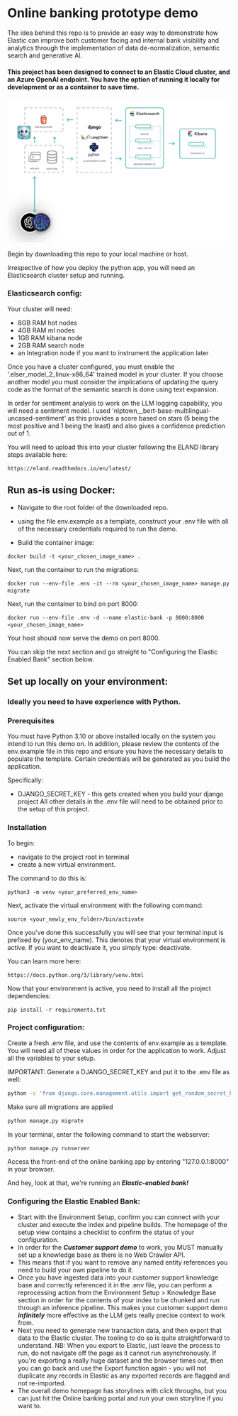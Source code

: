 # Online banking prototype demo
The idea behind this repo is to provide an easy way to demonstrate how Elastic can improve both customer facing and
internal bank visibility and analytics through the implementation of data de-normalization, semantic search and generative AI.

#### This project has been designed to connect to an Elastic Cloud cluster, and an Azure OpenAI endpoint. You have the option of running it locally for development or as a container to save time.

![high level architecuture](media/architecture.jpg)

Begin by downloading this repo to your local machine or host.

Irrespective of how you deploy the python app, you will need an Elasticsearch cluster setup and running.

### Elasticsearch config:

Your cluster will need:
- 8GB RAM hot nodes
- 4GB RAM ml nodes
- 1GB RAM kibana node
- 2GB RAM search node
- an Integration node if you want to instrument the application later

Once you have a cluster configured, you must enable the '.elser_model_2_linux-x86_64' trained model in your cluster. If you choose another model you must consider
the implications of updating the query code as the format of the semantic search is done using text expansion.

In order for sentiment analysis to work on the LLM logging capability, you will need a sentiment model. I used 'nlptown__bert-base-multilingual-uncased-sentiment'
as this provides a score based on stars (5 being the most positive and 1 being the least) and also gives a confidence prediction out of 1.

You will need to upload this into your cluster following the ELAND library steps available here:

````
https://eland.readthedocs.io/en/latest/
````

## Run as-is using Docker:
- Navigate to the root folder of the downloaded repo.
- using the file env.example as a template, construct your .env file with all of the necessary credentials required to run the demo.

- Build the container image:
````
docker build -t <your_chosen_image_name> .
````
Next, run the container to run the migrations:
````
docker run --env-file .env -it --rm <your_chosen_image_name> manage.py migrate
````

Next, run the container to bind on port 8000:
````
docker run --env-file .env -d --name elastic-bank -p 8000:8000 <your_chosen_image_name>
````

Your host should now serve the demo on port 8000.

You can skip the next section and go straight to "Configuring the Elastic Enabled Bank" section below.

## Set up locally on your environment:
### Ideally you need to have experience with Python.

### Prerequisites
You must have Python 3.10 or above installed locally on the system you intend to run this demo on.
In addition, please review the contents of the env.example file in this repo and ensure you have the necessary details to populate the template.
Certain credentials will be generated as you build the application.

Specifically:

- DJANGO_SECRET_KEY - this gets created when you build your django project
All other details in the .env file will need to be obtained prior to the setup of this project.

### Installation
To begin:
- navigate to the project root in terminal
- create a new virtual environment.

The command to do this is:
````
python3 -m venv <your_preferred_env_name>
````

Next, activate the virtual environment with the following command:
````
source <your_newly_env_folder>/bin/activate
````
Once you've done this successfully you will see that your terminal input is prefixed by
  (your_env_name). This denotes that your virtual environment is active. If you want to
deactivate it, you simply type: deactivate.

You can learn more here:
````
https://docs.python.org/3/library/venv.html
````

Now that your environment is active, you need to install all the project dependencies:
````
pip install -r requirements.txt
````

### Project configuration:

Create a fresh .env file, and use the contents of env.example as a template. You will need all of these values in order for the
application to work. Adjust all the variables to your setup.

IMPORTANT: Generate a DJANGO_SECRET_KEY and put it to the .env file as well:
```bash
python -c 'from django.core.management.utils import get_random_secret_key; print(get_random_secret_key())'
```

Make sure all migrations are applied
````bash
python manage.py migrate
````

In your terminal, enter the following command to start the webserver:
````bash
python manage.py runserver
````
Access the front-end of the online banking app by entering "127.0.0.1:8000" in your browser.

And hey, look at that, we're running an ***Elastic-enabled bank!***

### Configuring the Elastic Enabled Bank:

- Start with the Environment Setup, confirm you can connect with your cluster and execute the index and pipeline builds. The homepage of the setup view contains a checklist to confirm the status of your configuration.
- In order for the ***Customer support demo*** to work, you MUST manually set up a knowledge base as there is no Web Crawler API.
- This means that if you want to remove any named entity references you need to build your own pipeline to do it. 
- Once you have ingested data into your customer support knowledge base and correctly referenced it in the .env file, you can perform a reprocessing action from the Environment Setup > Knowledge Base section in order for the contents of your index to be chunked and run through an inference pipeline. This makes your customer support demo ***infinitely*** more effective as the LLM gets really precise context to work from.
- Next you need to generate new transaction data, and then export that data to the Elastic cluster. The tooling to do so is quite straightforward to understand. NB: When you export to Elastic, just leave the process to run, do not navigate off the page as it cannot run asynchronously. If you're exporting a really huge dataset and the browser times out, then you can go back and
use the Export function again - you will not duplicate any records in Elastic as any exported records are flagged and not re-imported.
- The overall demo homepage has storylines with click throughs, but you can just hit the Online banking portal and run your own storyline if you want to.